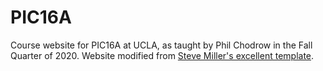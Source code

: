 PIC16A
=======================================================

Course website for PIC16A at UCLA, as taught by Phil Chodrow in the Fall Quarter of 2020. Website modified from [Steve Miller's excellent template](https://github.com/svmiller/steve-ngvb-jekyll-template). 
